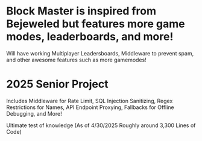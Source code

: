 # Block Master is inspired from Bejeweled but features more game modes, leaderboards, and more!

Will have working Multiplayer Leadersboards, Middleware to prevent spam, and other awesome features such as more gamemodes!

# 2025 Senior Project

Includes Middleware for Rate Limit, SQL Injection Sanitizing, Regex Restrictions for Names, API Endpoint Proxying, Fallbacks for Offline Debugging, and More!

Ultimate test of knowledge (As of 4/30/2025 Roughly around 3,300 Lines of Code)